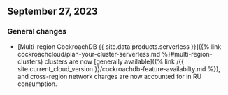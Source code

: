 ## September 27, 2023

<h3 id="2023-09-27-general-changes"> General changes </h3>

- [Multi-region CockroachDB {{ site.data.products.serverless }}]({% link cockroachcloud/plan-your-cluster-serverless.md %}#multi-region-clusters) clusters are now [generally available]({% link /{{ site.current_cloud_version }}/cockroachdb-feature-availabilty.md %}), and cross-region network charges are now accounted for in RU consumption.